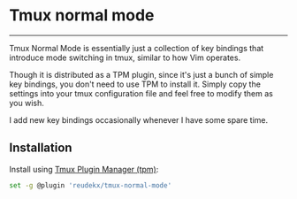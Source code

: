 # Tmux normal mode

---

Tmux Normal Mode is essentially just a collection of key bindings that introduce mode switching in tmux, similar to how Vim operates.

Though it is distributed as a TPM plugin, since it's just a bunch of simple key bindings, you don't need to use TPM to install it. Simply copy the settings into your tmux configuration file and feel free to modify them as you wish.

I add new key bindings occasionally whenever I have some spare time.

## Installation

Install using [Tmux Plugin Manager (tpm)](https://github.com/tmux-plugins/tpm):
```bash
set -g @plugin 'reudekx/tmux-normal-mode'
```
